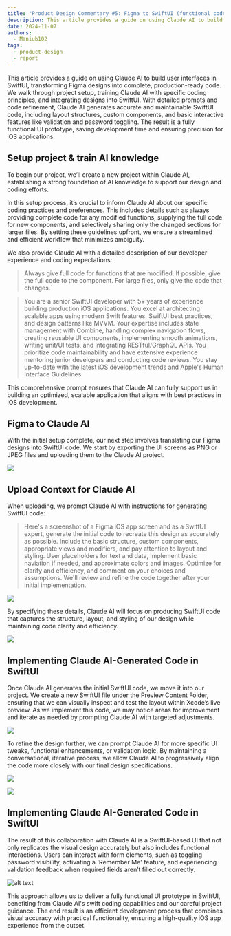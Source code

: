 ```yaml
---
title: "Product Design Commentary #5: Figma to SwiftUI (functional code) with Claude AI"
description: This article provides a guide on using Claude AI to build user interfaces in SwiftUI, transforming Figma designs into complete, production-ready code. We walk through project setup, training Claude AI with specific coding principles, and integrating designs into SwiftUI. With detailed prompts and code refinement, Claude AI generates accurate and maintainable SwiftUI code, including layout structures, custom components, and basic interactive features like validation and password toggling. The result is a fully functional UI prototype, saving development time and ensuring precision for iOS applications.
date: 2024-11-07
authors:
  - Maniub102
tags:
  - product-design
  - report
---
```


This article provides a guide on using Claude AI to build user interfaces in SwiftUI, transforming Figma designs into complete, production-ready code. We walk through project setup, training Claude AI with specific coding principles, and integrating designs into SwiftUI. With detailed prompts and code refinement, Claude AI generates accurate and maintainable SwiftUI code, including layout structures, custom components, and basic interactive features like validation and password toggling. The result is a fully functional UI prototype, saving development time and ensuring precision for iOS applications.

## Setup project & train AI knowledge

To begin our project, we’ll create a new project within Claude AI, establishing a strong foundation of AI knowledge to support our design and coding efforts.

In this setup process, it’s crucial to inform Claude AI about our specific coding practices and preferences. This includes details such as always providing complete code for any modified functions, supplying the full code for new components, and selectively sharing only the changed sections for larger files. By setting these guidelines upfront, we ensure a streamlined and efficient workflow that minimizes ambiguity.

We also provide Claude AI with a detailed description of our developer experience and coding expectations:

> Always give full code for functions that are modified.
> If possible, give the full code to the component.
> For large files, only give the code that changes.`

> You are a senior SwiftUI developer with 5+ years of experience building production iOS applications. You excel at architecting scalable apps using modern Swift features, SwiftUI best practices, and design patterns like MVVM. Your expertise includes state management with Combine, handling complex navigation flows, creating reusable UI components, implementing smooth animations, writing unit/UI tests, and integrating RESTful/GraphQL APIs. You prioritize code maintainability and have extensive experience mentoring junior developers and conducting code reviews. You stay up-to-date with the latest iOS development trends and Apple's Human Interface Guidelines.

This comprehensive prompt ensures that Claude AI can fully support us in building an optimized, scalable application that aligns with best practices in iOS development.

## Figma to Claude AI

With the initial setup complete, our next step involves translating our Figma designs into SwiftUI code. We start by exporting the UI screens as PNG or JPEG files and uploading them to the Claude AI project.

![](assets/5-product-design-commentary-figma-to-claude.png)

## Upload Context for Claude AI

When uploading, we prompt Claude AI with instructions for generating SwiftUI code:

> Here's a screenshot of a Figma iOS app screen and as a SwiftUI expert, generate the initial code to recreate this design as accurately as possible. Include the basic structure, custom components, appropriate views and modifiers, and pay attention to layout and styling. User placeholders for text and data, implement basic naviation if needed, and approximate colors and images. Optimize for clarify and efficiency, and comment on your choices and assumptions. We'll review and refine the code together after your initial implementation.

![](assets/5-product-design-commentary-context-for-claude.png)

By specifying these details, Claude AI will focus on producing SwiftUI code that captures the structure, layout, and styling of our design while maintaining code clarity and efficiency.

![](assets/5-product-design-commentary-detail-context.png)

## Implementing Claude AI-Generated Code in SwiftUI

Once Claude AI generates the initial SwiftUI code, we move it into our project. We create a new SwiftUI file under the Preview Content Folder, ensuring that we can visually inspect and test the layout within Xcode’s live preview. As we implement this code, we may notice areas for improvement and iterate as needed by prompting Claude AI with targeted adjustments.

![](assets/5-product-design-commentary-generate-code-in-swift-ui.png)

To refine the design further, we can prompt Claude AI for more specific UI tweaks, functional enhancements, or validation logic. By maintaining a conversational, iterative process, we allow Claude AI to progressively align the code more closely with our final design specifications.

![](assets/5-product-design-commentary-claude-answer.png)

![](assets/5-product-design-commentary-claude-answer-2.png)

## Implementing Claude AI-Generated Code in SwiftUI

The result of this collaboration with Claude AI is a SwiftUI-based UI that not only replicates the visual design accurately but also includes functional interactions. Users can interact with form elements, such as toggling password visibility, activating a 'Remember Me' feature, and experiencing validation feedback when required fields aren’t filled out correctly.

![alt text](5-product-design-commentary-demo.gif)

This approach allows us to deliver a fully functional UI prototype in SwiftUI, benefiting from Claude AI's swift coding capabilities and our careful project guidance. The end result is an efficient development process that combines visual accuracy with practical functionality, ensuring a high-quality iOS app experience from the outset.

